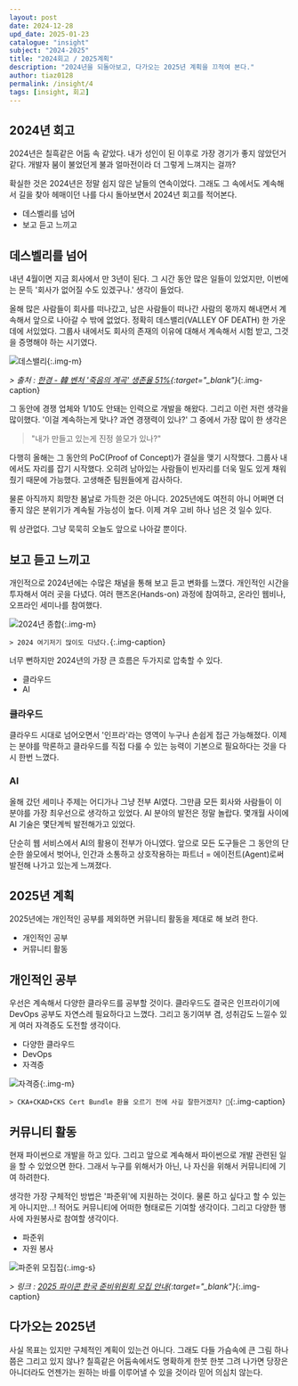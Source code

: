 ```yaml
---
layout: post
date: 2024-12-28
upd_date: 2025-01-23
catalogue: "insight"
subject: "2024-2025"
title: "2024회고 / 2025계획"
description: "2024년을 되돌아보고, 다가오는 2025년 계획을 끄적여 본다."
author: tiaz0128
permalink: /insight/4
tags: [insight, 회고]
---
```


## 2024년 회고

2024년은 칠흑같은 어둠 속 같았다. 내가 성인이 된 이후로 가장 경기가 좋지 않았던거 같다. 개발자 붐이 불었던게 불과 얼마전이라 더 그렇게 느껴지는 걸까?

확실한 것은 2024년은 정말 쉽지 않은 날들의 연속이었다. 그래도 그 속에서도 계속해서 길을 찾아 헤매이던 나를 다시 돌아보면서 2024년 회고를 적어본다.

- 데스벨리를 넘어
- 보고 듣고 느끼고

## 데스벨리를 넘어

내년 4월이면 지금 회사에서 만 3년이 된다. 그 시간 동안 많은 일들이 있었지만, 이번에는 문득 '회사가 없어질 수도 있겠구나.' 생각이 들었다.

올해 많은 사람들이 회사를 떠나갔고, 남은 사람들이 떠나간 사람의 몫까지 해내면서 계속해서 앞으로 나아갈 수 밖에 없었다. 정확히 데스밸리(VALLEY OF DEATH) 한 가운데에 서있었다. 그룹사 내에서도 회사의 존재의 이유에 대해서 계속해서 시험 받고, 그것을 증명해야 하는 시기였다.

![데스밸리](/assets/img/content/insight/004/001.png){:.img-m}

*> 출처 : [한경 - 韓 벤처 '죽음의 계곡' 생존율 51%](https://www.hankyung.com/article/2023062808831){:target="_blank"}*{:.img-caption}

그 동안에 경쟁 업체와 1/10도 안돼는 인력으로 개발을 해왔다. 그리고 이런 저런 생각을 많이했다. '이걸 계속하는게 맞나? 과연 경쟁력이 있나?' 그 중에서 가장 많이 한 생각은

> "내가 만들고 있는게 진정 쓸모가 있나?"

다행히 올해는 그 동안의 PoC(Proof of Concept)가 결실을 맺기 시작했다. 그룹사 내에서도 자리를 잡기 시작했다. 오히려 남아있는 사람들이 빈자리를 더욱 밀도 있게 채워줬기 때문에 가능했다. 고생해준 팀원들에게 감사하다.

물론 아직까지 희망찬 봄날로 가득한 것은 아니다. 2025년에도 여전히 아니 어쩌면 더 좋지 않은 분위기가 계속될 가능성이 높다. 이제 겨우 고비 하나 넘은 것 일수 있다.

뭐 상관없다. 그냥 묵묵히 오늘도 앞으로 나아갈 뿐이다.

## 보고 듣고 느끼고

개인적으로 2024년에는 수많은 채널을 통해 보고 듣고 변화를 느꼈다. 개인적인 시간을 투자해서 여러 곳을 다녔다. 여러 핸즈온(Hands-on) 과정에 참여하고, 온라인 웹비나, 오프라인 세미나를 참여했다.

![2024년 종합](/assets/img/content/insight/004/004.png){:.img-m}

`> 2024 여기저기 많이도 다녔다.`{:.img-caption}

너무 뻔하지만 2024년의 가장 큰 흐름은 두가지로 압축할 수 있다.

- 클라우드
- AI

### 클라우드

클라우드 시대로 넘어오면서 '인프라'라는 영역이 누구나 손쉽게 접근 가능해졌다. 이제는 분야를 막론하고 클라우드를 직접 다룰 수 있는 능력이 기본으로 필요하다는 것을 다시 한번 느꼈다.

### AI

올해 갔던 세미나 주제는 어디가나 그냥 전부 AI였다. 그만큼 모든 회사와 사람들이 이 분야를 가장 최우선으로 생각하고 있었다. AI 분야의 발전은 정말 놀랍다. 몇개월 사이에 AI 기술은 몇단계씩 발전해가고 있었다.

단순히 웹 서비스에서 AI의 활용이 전부가 아니였다. 앞으로 모든 도구들은 그 동안의 단순한 쓸모에서 벗어나, 인간과 소통하고 상호작용하는 파트너 = 에이전트(Agent)로써 발전해 나가고 있는게 느껴졌다.

## 2025년 계획

2025년에는 개인적인 공부를 제외하면 커뮤니티 활동을 제대로 해 보려 한다.

- 개인적인 공부
- 커뮤니티 활동

## 개인적인 공부

우선은 계속해서 다양한 클라우드를 공부할 것이다. 클라우드도 결국은 인프라이기에 DevOps 공부도 자연스레 필요하다고 느꼈다. 그리고 동기여부 겸, 성취감도 느낄수 있게 여러 자격증도 도전할 생각이다.

- 다양한 클라우드
- DevOps
- 자격증

![자격증](/assets/img/content/insight/004/002.png){:.img-m}

`> CKA+CKAD+CKS Cert Bundle 환율 오르기 전에 사길 잘한거겠지? 🤣`{:.img-caption}

## 커뮤니티 활동

현재 파이썬으로 개발을 하고 있다. 그리고 앞으로 계속해서 파이썬으로 개발 관련된 일을 할 수 있었으면 한다. 그래서 누구를 위해서가 아닌, 나 자신을 위해서 커뮤니티에 기여 하려한다.

생각한 가장 구체적인 방법은 '파준위'에 지원하는 것이다. 물론 하고 싶다고 할 수 있는게 아니지만...! 적어도 커뮤니티에 어떠한 형태로든 기여할 생각이다. 그리고 다양한 행사에 자원봉사로 참여할 생각이다.

- 파준위
- 자원 봉사

![파준위 모집집](/assets/img/content/insight/004/003.png){:.img-s}

*> 링크 : [2025 파이콘 한국 준비위원회 모집 안내](https://www.instagram.com/p/DECHFO-T6dm/?utm_source=ig_web_copy_link&igsh=MzRlODBiNWFlZA==){:target="_blank"}*{:.img-caption}

## 다가오는 2025년

사실 목표는 있지만 구체적인 계획이 있는건 아니다. 그래도 다들 가슴속에 큰 그림 하나쯤은 그리고 있지 않나? 칠흑같은 어둠속에서도 명확하게 한붓 한붓 그려 나가면 당장은 아니더라도 언젠가는 원하는 바를 이루어낼 수 있을 것이라 믿어 의심치 않는다.
